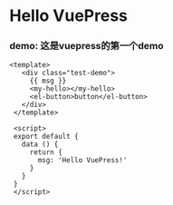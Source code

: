 # Hello VuePress
### demo: 这是vuepress的第一个demo
```
<template>
   <div class="test-demo">
     {{ msg }}
     <my-hello></my-hello>
     <el-button>button</el-button>
   </div>
 </template>
 
 <script>
 export default {
   data () {
     return {
       msg: 'Hello VuePress!'
     }
   }
 }
 </script>
